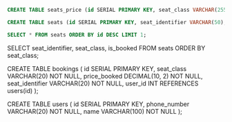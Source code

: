 ````SQL
CREATE TABLE seats_price (id SERIAL PRIMARY KEY, seat_class VARCHAR(255),min_price NUMERIC, normal_price NUMERIC,max_price NUMERIC);
````
````SQL
CREATE TABLE seats (id SERIAL PRIMARY KEY, seat_identifier VARCHAR(50), seat_class VARCHAR(20));
````
````SQL
SELECT * FROM seats ORDER BY id DESC LIMIT 1;
````

SELECT seat_identifier, seat_class, is_booked FROM seats ORDER BY seat_class;


CREATE TABLE bookings (
  id SERIAL PRIMARY KEY,
  seat_class VARCHAR(20) NOT NULL,
  price_booked DECIMAL(10, 2) NOT NULL,
  seat_identifier VARCHAR(20) NOT NULL,
  user_id INT REFERENCES users(id)
);

CREATE TABLE users (
  id SERIAL PRIMARY KEY,
  phone_number VARCHAR(20) NOT NULL,
  name VARCHAR(100) NOT NULL
);
